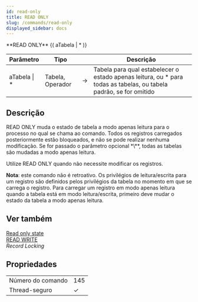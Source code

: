 ```yaml
---
id: read-only
title: READ ONLY
slug: /commands/read-only
displayed_sidebar: docs
---
```


<!--REF #_command_.READ ONLY.Syntax-->**READ ONLY** {( aTabela | * )}<!-- END REF-->
<!--REF #_command_.READ ONLY.Params-->
| Parâmetro | Tipo |  | Descrição |
| --- | --- | --- | --- |
| aTabela &#124; * | Tabela, Operador | &#8594;  | Tabela para qual estabelecer o estado apenas leitura, ou * para todas as tabelas, ou tabela padrão, se for omitido |

<!-- END REF-->

## Descrição 

<!--REF #_command_.READ ONLY.Summary-->READ ONLY muda o estado de tabela a modo apenas leitura para o processo no qual se chama ao comando.<!-- END REF--> Todos os registros carregados posteriormente estão bloqueados, e não se pode realizar nenhuma modificação. Se for passado o parâmetro opcional *\**, todas as tabelas são mudadas a modo apenas leitura.  

Utilize READ ONLY quando não necessite modificar os registros.  
  
**Nota**: este comando não é retroativo. Os privilégios de leitura/escrita para um registro são definidos pelos privilégios da tabela no momento em que se carrega o registro. Para carregar um registro em modo apenas leitura quando a tabela está em modo leitura/escrita, primeiro deve mudar o estado da tabela a modo apenas leitura.

## Ver também 

[Read only state](read-only-state.md)  
[READ WRITE](read-write.md)  
*Record Locking*  

## Propriedades

|  |  |
| --- | --- |
| Número do comando | 145 |
| Thread-seguro | &check; |


